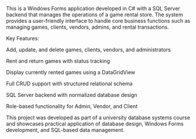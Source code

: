 This is a Windows Forms application developed in C# with a SQL Server backend that manages the operations of a game rental store.
The system provides a user-friendly interface to handle core business functions such as managing games, clients, vendors, admins, and rental transactions.

Key Features:

Add, update, and delete games, clients, vendors, and administrators

Rent and return games with status tracking

Display currently rented games using a DataGridView

Full CRUD support with structured relational schema

SQL Server backend with normalized database design

Role-based functionality for Admin, Vendor, and Client

This project was developed as part of a university database systems course and showcases practical application of database design, Windows Forms development, and SQL-based data management.

